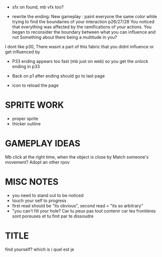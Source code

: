 
* sfx on found, mb vfx too?

* rewrite the ending:
New gameplay : paint everyone the same color while trying to find the boundaries of your interaction
p26/27/28
You noticed that everything was affected by the ramifications of your actions. You began to reconsider the boundary between what you can influence and not
Something about there being a multitude in you?

I dont like p30, 
There wasnt a part of this fabric that you didnt influence or get influenced by

* P33 ending appears too fast (mb just on web) so you get the unlock ending in p33

* Back on p1 after ending should go to last page 

* icon to reload the page



# SPRITE WORK
* proper sprite
* thicker outline

# GAMEPLAY IDEAS
Mb click at the right time, when the object is close by 
Match someone's movement? Adopt an other rpov 


# MISC NOTES
* you need to stand out to be noticed
* touch your self to progress
* first read should be "its obvious", second read = "its so arbitrary"
* "you can't fill your hole? Car tu peux pas tout contenir car tes frontières sont poreuses et tu finit par te dissoudre 


# TITLE

find yourself?
which is i
quel est je
